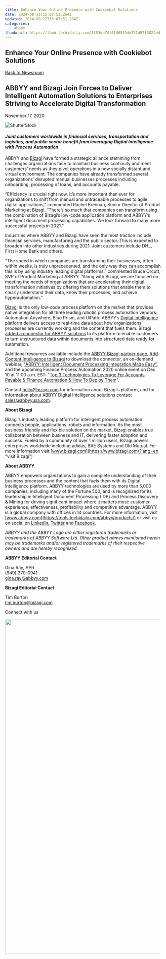 ```yaml
---
title: Enhance Your Online Presence with Cookiebot Solutions
date: 2024-08-21T15:07:51.264Z
updated: 2024-08-22T15:07:51.264Z
categories:
  - abbyy
thumbnail: https://thmb.techidaily.com/3153de74f0140829de221d87f3024edf0be402597c10c002cec7499f13b2deb2.jpg
---
```


## Enhance Your Online Presence with Cookiebot Solutions

[Back to Newsroom](https://tools.techidaily.com/abbyy/products/)

## ABBYY and Bizagi Join Forces to Deliver Intelligent Automation Solutions to Enterprises Striving to Accelerate Digital Transformation

November 17, 2020

![ShutterStock](https://content.abbyy.com/-/media/project/abbyy/abbyy/branchtemplates/shutterstock_1272462163_1296-x-729.jpg?h=729&iar=0&w=1296)

#### _Joint customers worldwide in financial services, transportation and logistics, and public sector benefit from leveraging Digital Intelligence with Process Automation_

ABBYY and [Bizagi](http://www.bizagi.com/ "Bizagi") have formed a strategic alliance stemming from challenges organizations face to maintain business continuity and meet customers’ needs as they pivot operations in a new socially distant and virtual environment. The companies have already transformed several organizations’ disrupted manual businesses processes including onboarding, processing of loans, and accounts payable.

“Efficiency is crucial right now. It’s more important than ever for organizations to shift from manual and untraceable processes to agile digital applications,” commented Rachel Brennan, Senior Director of Product Marketing at Bizagi. “There’s so much that companies can transform using the combination of Bizagi’s low-code application platform and ABBYY’s intelligent document processing capabilities. We look forward to many more successful projects in 2021.”

Industries where ABBYY and Bizagi have seen the most traction include financial services, manufacturing and the public sector. This is expected to broaden into other industries during 2021\. Joint customers include DHL, First Home Bank and others.

“The speed in which companies are transforming their businesses, often within weeks, is truly unprecedented, and the only way they can accomplish this is by using industry leading digital platforms,” commented Bruce Orcutt, SVP of Product Marketing at ABBYY. “Along with Bizagi, we are focused on meeting the needs of organizations that are accelerating their digital transformation initiatives by offering them solutions that enable them to clearly understand their data, know their processes, and achieve hyperautomation.”

[Bizagi](https://www.bizagi.com/en/solutions "Bizagi solutions") is the only low-code process platform on the market that provides native integration for all three leading robotic process automation vendors: Automation Anywhere, Blue Prism, and UiPath. ABBYY’s [Digital Intelligence](https://tools.techidaily.com/abbyy/products/) platform delivers access to real-time data about how organizations’ processes are currently working and the content that fuels them. Bizagi [added a connector for ABBYY solutions](https://www.bizagi.com/en/platform/xchange "Bizagi xchange - connecting to ABBYY") to its platform to enable customers to turn unstructured data within documents into structured data ready for automation.

Additional resources available include the [ABBYY Bizagi partner page](https://tools.techidaily.com/abbyy/products/), [Add Content Intelligence to Bizagi](https://tools.techidaily.com/abbyy/products/) to download the connector, an on-demand webinar, ["ABBYY: Intelligent Document Processing Integration Made Easy"](https://go.bizagi.com/Intelligent-Document-Processing-Integration-Made-Easy.html "Learn more"), and the upcoming Finance Process Automation 2020 online event on Dec. 10 at 11:00 a.m. EST: "[Top 3 Technologies To Leverage For Accounts Payable & Finance Automation & How To Deploy Them](https://www.processexcellencenetwork.com/events-finance-process-automation/ "Online event with Bizagi and ABBYY")".

Contact [hello@bizagi.com](https://tools.techidaily.com/abbyy/products/) for information about Bizagi’s platform, and for information about ABBYY Digital Intelligence solutions contact [sales@abbyyusa.com](https://tools.techidaily.com/abbyy/products/).

**About Bizagi**

Bizagi’s industry leading platform for intelligent process automation connects people, applications, robots and information. As the most business friendly and flexible solution on the market, Bizagi enables true collaboration between business and IT, delivering faster adoption and success. Fueled by a community of over 1 million users, Bizagi powers enterprises worldwide including adidas, BAE Systems and Old Mutual. For more information visit [www.bizagi.com](https://www.bizagi.com/?lang=en "visit Bizagi")

**About ABBYY**

ABBYY empowers organizations to gain a complete understanding of their business processes and the content that fuels them with its Digital Intelligence platform. ABBYY technologies are used by more than 5,000 companies, including many of the Fortune 500, and is recognized for its leadership in Intelligent Document Processing (IDP) and Process Discovery & Mining for driving significant impact where it matters most: customer experience, effectiveness, profitability and competitive advantage. ABBYY is a global company with offices in 14 countries. For more information, visit [www.abbyy.com](https://tools.techidaily.com/abbyy/products/) or visit us on social on [LinkedIn](https://www.linkedin.com/company/abbyy "ABBYY on LinkedIn"), [Twitter](https://twitter.com/ABBYY%5FSoftware "ABBYY on Twitter") and [Facebook](https://www.facebook.com/ABBYYsoft "ABBYY on Facebook").

_ABBYY and the ABBYY Logo are either registered trademarks or trademarks of ABBYY Software Ltd. Other product names mentioned herein may be trademarks and/or registered trademarks of their respective owners and are hereby recognized._

**ABBYY Editorial Contact**

Gina Ray, APR  
(949) 370-0941  
[gina.ray@abbyy.com](https://tools.techidaily.com/abbyy/products/)

**Bizagi Editorial Contact**

Tim Burton  
[tim.burton@bizagi.com](https://tools.techidaily.com/abbyy/products/)  
  
  
Connect with us

<ins class="adsbygoogle"
     style="display:block"
     data-ad-format="autorelaxed"
     data-ad-client="ca-pub-7571918770474297"
     data-ad-slot="1223367746"></ins>



<ins class="adsbygoogle"
     style="display:block"
     data-ad-client="ca-pub-7571918770474297"
     data-ad-slot="8358498916"
     data-ad-format="auto"
     data-full-width-responsive="true"></ins>

<!-- affiliate ads begin -->
<a href="https://versadesk.pxf.io/c/5597632/1892108/21290" target="_top" id="1892108"><img src="//a.impactradius-go.com/display-ad/21290-1892108" border="0" alt="" width="1080" height="1080"/></a><img height="0" width="0" src="https://imp.pxf.io/i/5597632/1892108/21290" style="position:absolute;visibility:hidden;" border="0" />
<!-- affiliate ads end -->